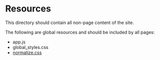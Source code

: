 # Resources

This directory should contain all non-page content of the site.

The following are global resources and should be included by all pages:

- app.js
- global_styles.css
- [normalize.css](https://necolas.github.io/normalize.css/)